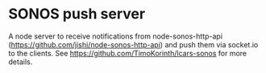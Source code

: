 # SONOS push server
A node server to receive notifications from node-sonos-http-api (https://github.com/jishi/node-sonos-http-api) and push them via socket.io to the clients. See https://github.com/TimoKorinth/lcars-sonos for more details.
